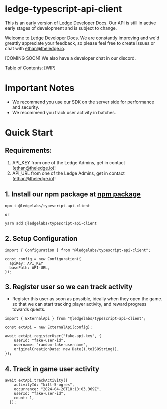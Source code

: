 # ledge-typescript-api-client

This is an early version of Ledge Developer Docs. Our API is still in active early stages of development and is subject to change.

Welcome to Ledge Developer Docs. We are constantly improving and we'd greattly appreciate your feedback, so please feel free to create issues or chat with ethan@theledge.io.

[COMING SOON] We also have a developer chat in our discord.

Table of Contents:
[WIP]

# Important Notes

- We recommend you use our SDK on the server side for performance and security.
- We recommend you track user activity in batches.

# Quick Start

## Requirements:

1. API_KEY from one of the Ledge Admins, get in contact (ethan@theledge.io)!
2. API_URL from one of the Ledge Admins, get in contact (ethan@theledge.io)!

## 1. Install our npm package at [npm package](https://www.npmjs.com/package/@ledgelabs/typescript-api-client)

```
npm i @ledgelabs/typescript-api-client

or

yarn add @ledgelabs/typescript-api-client
```

## 2. Setup Configuration

```
import { Configuration } from "@ledgelabs/typescript-api-client";

const config = new Configuration({
  apiKey: API_KEY
  basePath: API-URL,
});
```

## 3. Register user so we can track activity

- Register this user as soon as possible, ideally when they open the game. so that we can start tracking player activity, and reward progress towards quests.

```
import { ExternalApi } from "@ledgelabs/typescript-api-client";

const extApi = new ExternalApi(config);

await extApi.registerUser("fake-api-key", {
    userId: "fake-user-id",
    username: "random-fake-username",
    originalCreationDate: new Date().toISOString(),
});
```

## 4. Track in game user activity

```
await extApi.trackActivity({
    activityId: "kill-5-ogres",
    occurrence: "2024-04-20T18:18:03.369Z",
    userId: "fake-user-id",
    count: 1,
  });
```
